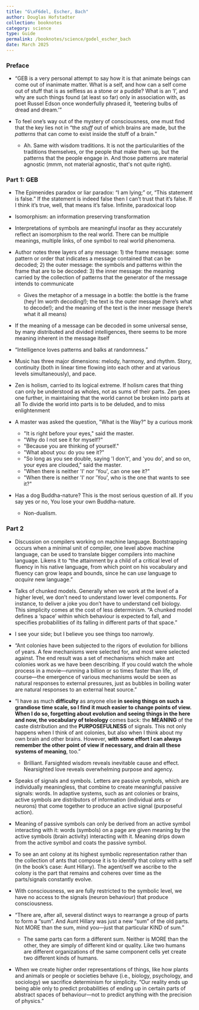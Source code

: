 ```yaml
---
title: "G\xF6del, Escher, Bach"
author: Douglas Hofstadter
collection: booknotes
category: science
type: Guide
permalink: /booknotes/science/godel_escher_bach
date: March 2025
---
```


### Preface

- “GEB is a very personal attempt to say how it is that animate beings can come out of inanimate matter. What is a self, and how can a self come out of stuff that is as selfless as a stone or a puddle? What is an ‘I’, and why are such things found (at least so far) only in association with, as poet Russel Edson once wonderfully phrased it, ‘teetering bulbs of dread and dream.’”
- To feel one’s way out of the mystery of consciousness, one must find that the key lies not in “the *stuff* out of which brains are made, but the *patterns* that can come to exist inside the stuff of a brain.”

	- Ah. Same with wisdom traditions. It is not the particularities of the traditions themselves, or the people that make them up, but the patterns that the people engage in. And those patterns are material agnostic (mmm, not material agnostic, that's not quite right).

### Part 1: GEB

- The Epimenides paradox or liar paradox: “I am lying;” or, “This statement is false.” If the statement is indeed false then I can’t trust that it’s false. If I think it’s true, well, that means it’s false. Infinite, paradoxical loop
- Isomorphism: an information preserving transformation
- Interpretations of symbols are meaningful insofar as they accurately reflect an isomorphism to the real world. There can be multiple meanings, multiple links, of one symbol to real world phenomena.
- Author notes three layers of any message: 1) the frame message: some pattern or order that indicates a message contained that can be decoded; 2) the outer message: the symbols and patterns within the frame that are to be decoded: 3) the inner message: the meaning carried by the collection of patterns that the generator of the message intends to communicate
	- Gives the metaphor of a message in a bottle: the bottle is the frame (hey! Im worth decoding!); the text is the outer message (here’s what to decode!); and the meaning of the text is the inner message (here’s what it all means)

- If the meaning of a message can be decoded in some universal sense, by many distributed and divided intelligences, there seems to be more meaning inherent in the message itself
- “Intelligence loves patterns and balks at randomness.”
- Music has three major dimensions: melody, harmony, and rhythm. Story, continuity (both in linear time flowing into each other and at various levels simultaneously), and pace.
- Zen is holism, carried to its logical extreme. If holism cares that thing can only be understood as wholes, not as sums of their parts. Zen goes one further, in maintaining that the world cannot be broken into parts at all To divide the world into parts is to be deluded, and to miss enlightenment
- A master was asked the question, "What is the Way?" by a curious monk
	- "It is right before your eyes," said the master.
	- "Why do I not see it for myself?"
	- "Because you are thinking of yourself."
	- "What about you: do you see it?"
	- "So long as you see double, saying 'I don't', and 'you do', and so on, your eyes are clouded," said the master.
	- "When there is neither 'I' nor 'You', can one see it?"
	- "When there is neither 'I' nor 'You', who is the one that wants to see it?"

- Has a dog Buddha-nature? This is the most serious question of all. If you say yes or no, You lose your own Buddha-nature.
	- Non-dualism.

### Part 2

- Discussion on compilers working on machine language. Bootstrapping occurs when a minimal unit of compiler, one level above machine language, can be used to translate bigger compilers into machine language. Likens it to “the attainment by a child of a critical level of fluency in his native language, from which point on his vocabulary and fluency can grow leaps and bounds, since he can *use* language to *acquire* new language.”
- Talks of chunked models. Generally when we work at the level of a higher level, we don’t need to understand lower level components. For instance, to deliver a joke you don’t have to understand cell biology. This simplicity comes at the cost of less determinism. “A chunked model defines a ‘space’ within which behaviour is expected to fall, and specifies probabilities of its falling in different parts of that space.”
- I see your side; but I believe you see things too narrowly.
- “Ant colonies have been subjected to the rigors of evolution for billions of years. A few mechanisms were selected for, and most were selected against. The end result was a set of mechanisms which make ant colonies work as we have been describing. If you could watch the whole process in a movie—running a billion or so times faster than life, of course—the emergence of various mechanisms would be seen as natural responses to external pressures, just as bubbles in boiling water are natural responses to an external heat source.”
- “I have as much **difficulty** as anyone else **in seeing things on such a grandiose time scale, so I find it much easier to change points of view. When I do so, forgetting about evolution and seeing things in the here and now, the vocabulary of teleology** comes back: the **MEANING** of the caste distribution and the **PURPOSEFULNESS** of signals. This not only happens when I think of ant colonies, but also when I think about my own brain and other brains. However, **with some effort I can always remember the other point of view if necessary, and drain all these systems of meaning**, too.”
	- Brilliant. Farsighted wisdom reveals inevitable cause and effect. Nearsighted love reveals overwhelming purpose and agency.

- Speaks of signals and symbols. Letters are passive symbols, which are individually meaningless, that combine to create meaningful passive signals: words. In adaptive systems, such as ant colonies or brains, active symbols are distributors of information (individual ants or neurons) that come together to produce an active signal (purposeful action).
- Meaning of passive symbols can only be derived from an active symbol interacting with it: words (symbols) on a page are given meaning by the active symbols (brain activity) interacting with it. Meaning drips down from the active symbol and coats the passive symbol.
- To see an ant colony at its highest symbolic representation rather than the collection of ants that compose it is to identify that colony with a self (in the book’s case: Aunt Hillary). The agent/self we ascribe to the colony is the part that remains and coheres over time as the parts/signals constantly evolve.
- With consciousness, we are fully restricted to the symbolic level, we have no access to the signals (neuron behaviour) that produce consciousness.
- “There are, after all, several distinct ways to rearrange a group of parts to form a “sum”. And Aunt Hillary was just a new “sum” of the old parts. Not MORE than the sum, mind you—just that particular KIND of sum.”
	- The same parts can form a different sum. Neither is MORE than the other, they are simply of different kind or quality. Like two humans are different organizations of the same component cells yet create two different kinds of humans.

- When we create higher order representations of things, like how plants and animals or people or societies behave (i.e., biology, psychology, and sociology) we sacrifice determinism for simplicity. “Our reality ends up being able only to predict probabilities of ending up in certain parts of abstract spaces of behaviour—not to predict anything with the precision of physics.”

